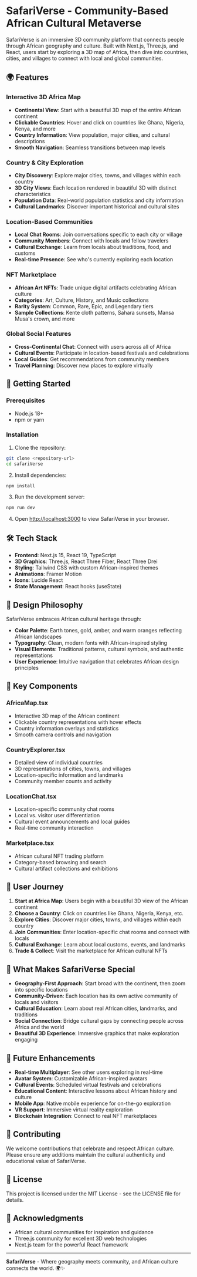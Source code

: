 # SafariVerse - Community-Based African Cultural Metaverse

SafariVerse is an immersive 3D community platform that connects people through African geography and culture. Built with Next.js, Three.js, and React, users start by exploring a 3D map of Africa, then dive into countries, cities, and villages to connect with local and global communities.

## 🌍 Features

### Interactive 3D Africa Map

- **Continental View**: Start with a beautiful 3D map of the entire African continent
- **Clickable Countries**: Hover and click on countries like Ghana, Nigeria, Kenya, and more
- **Country Information**: View population, major cities, and cultural descriptions
- **Smooth Navigation**: Seamless transitions between map levels

### Country & City Exploration

- **City Discovery**: Explore major cities, towns, and villages within each country
- **3D City Views**: Each location rendered in beautiful 3D with distinct characteristics
- **Population Data**: Real-world population statistics and city information
- **Cultural Landmarks**: Discover important historical and cultural sites

### Location-Based Communities

- **Local Chat Rooms**: Join conversations specific to each city or village
- **Community Members**: Connect with locals and fellow travelers
- **Cultural Exchange**: Learn from locals about traditions, food, and customs
- **Real-time Presence**: See who's currently exploring each location

### NFT Marketplace

- **African Art NFTs**: Trade unique digital artifacts celebrating African culture
- **Categories**: Art, Culture, History, and Music collections
- **Rarity System**: Common, Rare, Epic, and Legendary tiers
- **Sample Collections**: Kente cloth patterns, Sahara sunsets, Mansa Musa's crown, and more

### Global Social Features

- **Cross-Continental Chat**: Connect with users across all of Africa
- **Cultural Events**: Participate in location-based festivals and celebrations
- **Local Guides**: Get recommendations from community members
- **Travel Planning**: Discover new places to explore virtually

## 🚀 Getting Started

### Prerequisites

- Node.js 18+
- npm or yarn

### Installation

1. Clone the repository:

```bash
git clone <repository-url>
cd safariVerse
```

2. Install dependencies:

```bash
npm install
```

3. Run the development server:

```bash
npm run dev
```

4. Open [http://localhost:3000](http://localhost:3000) to view SafariVerse in your browser.

## 🛠️ Tech Stack

- **Frontend**: Next.js 15, React 19, TypeScript
- **3D Graphics**: Three.js, React Three Fiber, React Three Drei
- **Styling**: Tailwind CSS with custom African-inspired themes
- **Animations**: Framer Motion
- **Icons**: Lucide React
- **State Management**: React hooks (useState)

## 🎨 Design Philosophy

SafariVerse embraces African cultural heritage through:

- **Color Palette**: Earth tones, gold, amber, and warm oranges reflecting African landscapes
- **Typography**: Clean, modern fonts with African-inspired styling
- **Visual Elements**: Traditional patterns, cultural symbols, and authentic representations
- **User Experience**: Intuitive navigation that celebrates African design principles

## 🌟 Key Components

### AfricaMap.tsx

- Interactive 3D map of the African continent
- Clickable country representations with hover effects
- Country information overlays and statistics
- Smooth camera controls and navigation

### CountryExplorer.tsx

- Detailed view of individual countries
- 3D representations of cities, towns, and villages
- Location-specific information and landmarks
- Community member counts and activity

### LocationChat.tsx

- Location-specific community chat rooms
- Local vs. visitor user differentiation
- Cultural event announcements and local guides
- Real-time community interaction

### Marketplace.tsx

- African cultural NFT trading platform
- Category-based browsing and search
- Cultural artifact collections and exhibitions

## 🎯 User Journey

1. **Start at Africa Map**: Users begin with a beautiful 3D view of the African continent
2. **Choose a Country**: Click on countries like Ghana, Nigeria, Kenya, etc.
3. **Explore Cities**: Discover major cities, towns, and villages within each country
4. **Join Communities**: Enter location-specific chat rooms and connect with locals
5. **Cultural Exchange**: Learn about local customs, events, and landmarks
6. **Trade & Collect**: Visit the marketplace for African cultural NFTs

## 🌟 What Makes SafariVerse Special

- **Geography-First Approach**: Start broad with the continent, then zoom into specific locations
- **Community-Driven**: Each location has its own active community of locals and visitors
- **Cultural Education**: Learn about real African cities, landmarks, and traditions
- **Social Connection**: Bridge cultural gaps by connecting people across Africa and the world
- **Beautiful 3D Experience**: Immersive graphics that make exploration engaging

## 🎯 Future Enhancements

- **Real-time Multiplayer**: See other users exploring in real-time
- **Avatar System**: Customizable African-inspired avatars
- **Cultural Events**: Scheduled virtual festivals and celebrations
- **Educational Content**: Interactive lessons about African history and culture
- **Mobile App**: Native mobile experience for on-the-go exploration
- **VR Support**: Immersive virtual reality exploration
- **Blockchain Integration**: Connect to real NFT marketplaces

## 🤝 Contributing

We welcome contributions that celebrate and respect African culture. Please ensure any additions maintain the cultural authenticity and educational value of SafariVerse.

## 📄 License

This project is licensed under the MIT License - see the LICENSE file for details.

## 🙏 Acknowledgments

- African cultural communities for inspiration and guidance
- Three.js community for excellent 3D web technologies
- Next.js team for the powerful React framework

---

**SafariVerse** - Where geography meets community, and African culture connects the world. 🌍✨
